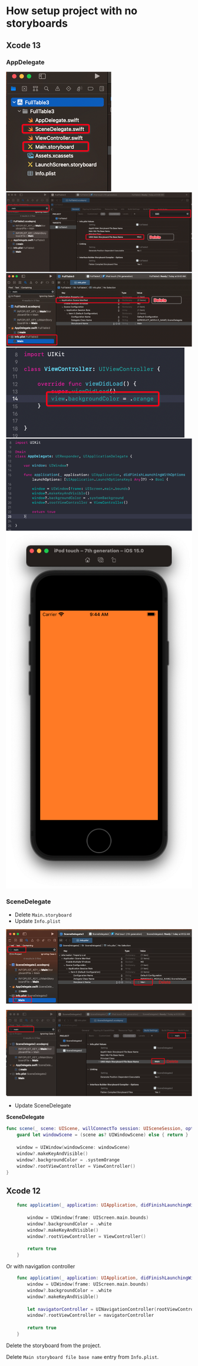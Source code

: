 # How setup project with no storyboards

## Xcode 13

### AppDelegate

![](images/1.png)
![](images/2.png)
![](images/3.png)
![](images/4.png)
![](images/5.png)
![](images/6.png)

### SceneDelegate

- Delete `Main.storyboard`
- Update `Info.plist`

![](images/7.png)

![](images/8.png)


- Update SceneDelegate

**SceneDelegate**

```swift
func scene(_ scene: UIScene, willConnectTo session: UISceneSession, options connectionOptions: UIScene.ConnectionOptions) {
    guard let windowScene = (scene as? UIWindowScene) else { return }
    
    window = UIWindow(windowScene: windowScene)
    window?.makeKeyAndVisible()
    window?.backgroundColor = .systemOrange
    window?.rootViewController = ViewController()
}
```

## Xcode 12

```swift
    func application(_ application: UIApplication, didFinishLaunchingWithOptions launchOptions: [UIApplication.LaunchOptionsKey: Any]?) -> Bool {

        window = UIWindow(frame: UIScreen.main.bounds)
        window?.backgroundColor = .white
        window?.makeKeyAndVisible()
        window?.rootViewController = ViewController()

        return true
    }
```
Or with navigation controller

```swift
    func application(_ application: UIApplication, didFinishLaunchingWithOptions launchOptions: [UIApplication.LaunchOptionsKey: Any]?) -> Bool {
        window = UIWindow(frame: UIScreen.main.bounds)
        window?.backgroundColor = .white
        window?.makeKeyAndVisible()

        let navigatorController = UINavigationController(rootViewController: ViewController())
        window?.rootViewController = navigatorController

        return true
    }
```

Delete the storyboard from the project.

Delete `Main storyboard file base name` entry from `Info.plist`.
